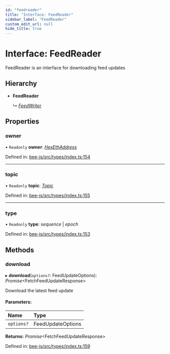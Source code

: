 ```yaml
---
id: "feedreader"
title: "Interface: FeedReader"
sidebar_label: "FeedReader"
custom_edit_url: null
hide_title: true
---
```


# Interface: FeedReader

FeedReader is an interface for downloading feed updates

## Hierarchy

* **FeedReader**

  ↳ [*FeedWriter*](feedwriter.md)

## Properties

### owner

• `Readonly` **owner**: [*HexEthAddress*](../types/utils.eth.hexethaddress.md)

Defined in: [bee-js/src/types/index.ts:154](https://github.com/ethersphere/bee-js/blob/7260ee1/src/types/index.ts#L154)

___

### topic

• `Readonly` **topic**: [*Topic*](../types/topic.md)

Defined in: [bee-js/src/types/index.ts:155](https://github.com/ethersphere/bee-js/blob/7260ee1/src/types/index.ts#L155)

___

### type

• `Readonly` **type**: *sequence* \| *epoch*

Defined in: [bee-js/src/types/index.ts:153](https://github.com/ethersphere/bee-js/blob/7260ee1/src/types/index.ts#L153)

## Methods

### download

▸ **download**(`options?`: FeedUpdateOptions): *Promise*<FetchFeedUpdateResponse\>

Download the latest feed update

#### Parameters:

Name | Type |
:------ | :------ |
`options?` | FeedUpdateOptions |

**Returns:** *Promise*<FetchFeedUpdateResponse\>

Defined in: [bee-js/src/types/index.ts:159](https://github.com/ethersphere/bee-js/blob/7260ee1/src/types/index.ts#L159)

